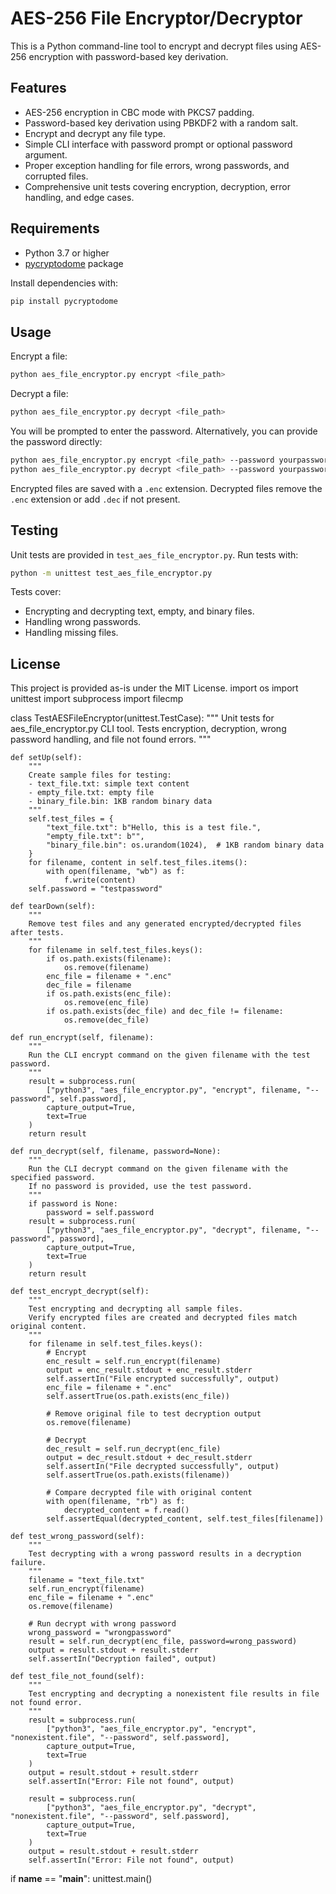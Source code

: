 # AES-256 File Encryptor/Decryptor

This is a Python command-line tool to encrypt and decrypt files using AES-256 encryption with password-based key derivation.

## Features

- AES-256 encryption in CBC mode with PKCS7 padding.
- Password-based key derivation using PBKDF2 with a random salt.
- Encrypt and decrypt any file type.
- Simple CLI interface with password prompt or optional password argument.
- Proper exception handling for file errors, wrong passwords, and corrupted files.
- Comprehensive unit tests covering encryption, decryption, error handling, and edge cases.

## Requirements

- Python 3.7 or higher
- [pycryptodome](https://pycryptodome.readthedocs.io/en/latest/) package

Install dependencies with:

```bash
pip install pycryptodome
```

## Usage

Encrypt a file:

```bash
python aes_file_encryptor.py encrypt <file_path>
```

Decrypt a file:

```bash
python aes_file_encryptor.py decrypt <file_path>
```

You will be prompted to enter the password. Alternatively, you can provide the password directly:

```bash
python aes_file_encryptor.py encrypt <file_path> --password yourpassword
python aes_file_encryptor.py decrypt <file_path> --password yourpassword
```

Encrypted files are saved with a `.enc` extension. Decrypted files remove the `.enc` extension or add `.dec` if not present.

## Testing

Unit tests are provided in `test_aes_file_encryptor.py`. Run tests with:

```bash
python -m unittest test_aes_file_encryptor.py
```

Tests cover:

- Encrypting and decrypting text, empty, and binary files.
- Handling wrong passwords.
- Handling missing files.

## License

This project is provided as-is under the MIT License.
import os
import unittest
import subprocess
import filecmp

class TestAESFileEncryptor(unittest.TestCase):
    """
    Unit tests for aes_file_encryptor.py CLI tool.
    Tests encryption, decryption, wrong password handling, and file not found errors.
    """

    def setUp(self):
        """
        Create sample files for testing:
        - text_file.txt: simple text content
        - empty_file.txt: empty file
        - binary_file.bin: 1KB random binary data
        """
        self.test_files = {
            "text_file.txt": b"Hello, this is a test file.",
            "empty_file.txt": b"",
            "binary_file.bin": os.urandom(1024),  # 1KB random binary data
        }
        for filename, content in self.test_files.items():
            with open(filename, "wb") as f:
                f.write(content)
        self.password = "testpassword"

    def tearDown(self):
        """
        Remove test files and any generated encrypted/decrypted files after tests.
        """
        for filename in self.test_files.keys():
            if os.path.exists(filename):
                os.remove(filename)
            enc_file = filename + ".enc"
            dec_file = filename
            if os.path.exists(enc_file):
                os.remove(enc_file)
            if os.path.exists(dec_file) and dec_file != filename:
                os.remove(dec_file)

    def run_encrypt(self, filename):
        """
        Run the CLI encrypt command on the given filename with the test password.
        """
        result = subprocess.run(
            ["python3", "aes_file_encryptor.py", "encrypt", filename, "--password", self.password],
            capture_output=True,
            text=True
        )
        return result

    def run_decrypt(self, filename, password=None):
        """
        Run the CLI decrypt command on the given filename with the specified password.
        If no password is provided, use the test password.
        """
        if password is None:
            password = self.password
        result = subprocess.run(
            ["python3", "aes_file_encryptor.py", "decrypt", filename, "--password", password],
            capture_output=True,
            text=True
        )
        return result

    def test_encrypt_decrypt(self):
        """
        Test encrypting and decrypting all sample files.
        Verify encrypted files are created and decrypted files match original content.
        """
        for filename in self.test_files.keys():
            # Encrypt
            enc_result = self.run_encrypt(filename)
            output = enc_result.stdout + enc_result.stderr
            self.assertIn("File encrypted successfully", output)
            enc_file = filename + ".enc"
            self.assertTrue(os.path.exists(enc_file))

            # Remove original file to test decryption output
            os.remove(filename)

            # Decrypt
            dec_result = self.run_decrypt(enc_file)
            output = dec_result.stdout + dec_result.stderr
            self.assertIn("File decrypted successfully", output)
            self.assertTrue(os.path.exists(filename))

            # Compare decrypted file with original content
            with open(filename, "rb") as f:
                decrypted_content = f.read()
            self.assertEqual(decrypted_content, self.test_files[filename])

    def test_wrong_password(self):
        """
        Test decrypting with a wrong password results in a decryption failure.
        """
        filename = "text_file.txt"
        self.run_encrypt(filename)
        enc_file = filename + ".enc"
        os.remove(filename)

        # Run decrypt with wrong password
        wrong_password = "wrongpassword"
        result = self.run_decrypt(enc_file, password=wrong_password)
        output = result.stdout + result.stderr
        self.assertIn("Decryption failed", output)

    def test_file_not_found(self):
        """
        Test encrypting and decrypting a nonexistent file results in file not found error.
        """
        result = subprocess.run(
            ["python3", "aes_file_encryptor.py", "encrypt", "nonexistent.file", "--password", self.password],
            capture_output=True,
            text=True
        )
        output = result.stdout + result.stderr
        self.assertIn("Error: File not found", output)

        result = subprocess.run(
            ["python3", "aes_file_encryptor.py", "decrypt", "nonexistent.file", "--password", self.password],
            capture_output=True,
            text=True
        )
        output = result.stdout + result.stderr
        self.assertIn("Error: File not found", output)

if __name__ == "__main__":
    unittest.main()
